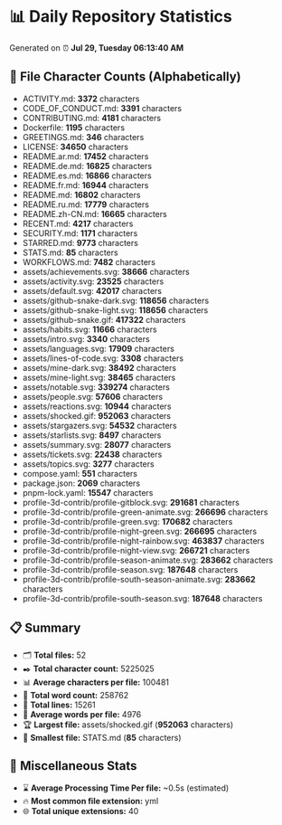 # 📊 Daily Repository Statistics
Generated on ⏰ **Jul 29, Tuesday 06:13:40 AM**

## 📂 File Character Counts (Alphabetically)
- ACTIVITY.md: **3372** characters
- CODE_OF_CONDUCT.md: **3391** characters
- CONTRIBUTING.md: **4181** characters
- Dockerfile: **1195** characters
- GREETINGS.md: **346** characters
- LICENSE: **34650** characters
- README.ar.md: **17452** characters
- README.de.md: **16825** characters
- README.es.md: **16866** characters
- README.fr.md: **16944** characters
- README.md: **16802** characters
- README.ru.md: **17779** characters
- README.zh-CN.md: **16665** characters
- RECENT.md: **4217** characters
- SECURITY.md: **1171** characters
- STARRED.md: **9773** characters
- STATS.md: **85** characters
- WORKFLOWS.md: **7482** characters
- assets/achievements.svg: **38666** characters
- assets/activity.svg: **23525** characters
- assets/default.svg: **42017** characters
- assets/github-snake-dark.svg: **118656** characters
- assets/github-snake-light.svg: **118656** characters
- assets/github-snake.gif: **417322** characters
- assets/habits.svg: **11666** characters
- assets/intro.svg: **3340** characters
- assets/languages.svg: **17909** characters
- assets/lines-of-code.svg: **3308** characters
- assets/mine-dark.svg: **38492** characters
- assets/mine-light.svg: **38465** characters
- assets/notable.svg: **339274** characters
- assets/people.svg: **57606** characters
- assets/reactions.svg: **10944** characters
- assets/shocked.gif: **952063** characters
- assets/stargazers.svg: **54532** characters
- assets/starlists.svg: **8497** characters
- assets/summary.svg: **28077** characters
- assets/tickets.svg: **22438** characters
- assets/topics.svg: **3277** characters
- compose.yaml: **551** characters
- package.json: **2069** characters
- pnpm-lock.yaml: **15547** characters
- profile-3d-contrib/profile-gitblock.svg: **291681** characters
- profile-3d-contrib/profile-green-animate.svg: **266696** characters
- profile-3d-contrib/profile-green.svg: **170682** characters
- profile-3d-contrib/profile-night-green.svg: **266695** characters
- profile-3d-contrib/profile-night-rainbow.svg: **463837** characters
- profile-3d-contrib/profile-night-view.svg: **266721** characters
- profile-3d-contrib/profile-season-animate.svg: **283662** characters
- profile-3d-contrib/profile-season.svg: **187648** characters
- profile-3d-contrib/profile-south-season-animate.svg: **283662** characters
- profile-3d-contrib/profile-south-season.svg: **187648** characters

## 📋 Summary
- 🗂️ **Total files:** 52
- ✒️ **Total character count:** 5225025
- 📊 **Average characters per file:** 100481
- 📝 **Total word count:** 258762
- 🧾 **Total lines:** 15261
- 📐 **Average words per file:** 4976
- 🏆 **Largest file:** assets/shocked.gif (**952063** characters)
- 🥉 **Smallest file:** STATS.md (**85** characters)

## 🌟 Miscellaneous Stats
- ⌛ **Average Processing Time Per file:** ~0.5s (estimated)
- 🔥 **Most common file extension:** yml
- 🌐 **Total unique extensions:** 40
